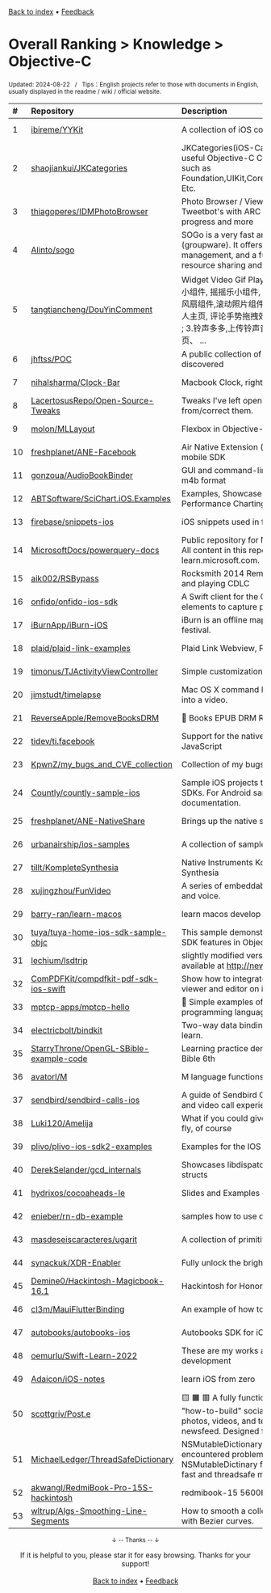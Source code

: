 <a href="https://github.com/GrowingGit/GitHub-English-Top-Charts#github-english-top-charts">Back to index</a> • <a href="/content/docs/feedback.md">Feedback</a>

# Overall Ranking > Knowledge > Objective-C
<sub>Updated: 2024-08-22&nbsp;&nbsp;&nbsp;/&nbsp;&nbsp;&nbsp;Tips：English projects refer to those with documents in English, usually displayed in the readme / wiki / official website.</sub>

|#|Repository|Description|Stars|Updated|
|:-|:-|:-|:-|:-|
|1|[ibireme/YYKit](https://github.com/ibireme/YYKit)|A collection of iOS components.|13990|2024-06-25|
|2|[shaojiankui/JKCategories](https://github.com/shaojiankui/JKCategories)|JKCategories(iOS-Categories,Category), a collection of useful Objective-C Categories extending iOS Frameworks such as Foundation,UIKit,CoreData,QuartzCore,CoreLocation,MapKit Etc.|3336|2024-05-31|
|3|[thiagoperes/IDMPhotoBrowser](https://github.com/thiagoperes/IDMPhotoBrowser)|Photo Browser / Viewer inspired by Facebook's and Tweetbot's with ARC support, swipe-to-dismiss, image progress and more|2710|2024-04-11|
|4|[Alinto/sogo](https://github.com/Alinto/sogo)|SOGo is a very fast and scalable modern collaboration suite (groupware). It offers calendaring, address book management, and a full-featured Webmail client along with resource sharing and permission h ...|1765|2024-08-21|
|5|[tangtiancheng/DouYinComment](https://github.com/tangtiancheng/DouYinComment)|Widget Video Gif Play Animation 1. gif视频播放小组件, 帧动画小组件, 摇摇乐小组件, 网易云iOS小组件,动态Widget,时钟组件,风扇组件,滚动照片组件; 2.抖音视频转场动画,抖音左滑push进个人主页, 评论手势拖拽效果 , 视频播放, 边下边播, 预加载, TikTok ; 3.铃声多多,上传铃声音频到库乐队(GarageBand) 4.微博主页、 ...|559|2024-08-07|
|6|[jhftss/POC](https://github.com/jhftss/POC)|A public collection of POCs & Exploits for the vulnerabilities I discovered|351|2024-03-01|
|7|[nihalsharma/Clock-Bar](https://github.com/nihalsharma/Clock-Bar)|Macbook   Clock, right on the touch bar|300|2024-04-18|
|8|[LacertosusRepo/Open-Source-Tweaks](https://github.com/LacertosusRepo/Open-Source-Tweaks)|Tweaks I've left open, maybe someone can learn from/correct them.|268|2024-03-17|
|9|[molon/MLLayout](https://github.com/molon/MLLayout)|Flexbox in Objective-C, using Facebook's css-layout.|251|2024-04-09|
|10|[freshplanet/ANE-Facebook](https://github.com/freshplanet/ANE-Facebook)|Air Native Extension (iOS and Android) for the Facebook mobile SDK|221|2024-08-16|
|11|[gonzoua/AudioBookBinder](https://github.com/gonzoua/AudioBookBinder)|GUI and command-line utility for converting audiobooks to m4b format|221|2024-08-16|
|12|[ABTSoftware/SciChart.iOS.Examples](https://github.com/ABTSoftware/SciChart.iOS.Examples)|Examples, Showcase & Tutorials for SciChart.iOS High Performance Charting Library|159|2024-06-10|
|13|[firebase/snippets-ios](https://github.com/firebase/snippets-ios)|iOS snippets used in firebase.google.com|128|2024-06-06|
|14|[MicrosoftDocs/powerquery-docs](https://github.com/MicrosoftDocs/powerquery-docs)|Public repository for Microsoft Power Query documentation. All content in this repository is published to learn.microsoft.com.|115|2024-08-21|
|15|[aik002/RSBypass](https://github.com/aik002/RSBypass)|Rocksmith 2014 Remastered Edition dylib patch for loading and playing CDLC|109|2024-08-04|
|16|[onfido/onfido-ios-sdk](https://github.com/onfido/onfido-ios-sdk)|A Swift client for the Onfido API and a collection of UI elements to capture photos of documents.|101|2024-08-20|
|17|[iBurnApp/iBurn-iOS](https://github.com/iBurnApp/iBurn-iOS)|iBurn is an offline map and guide for the Burning Man art festival.|70|2024-08-21|
|18|[plaid/plaid-link-examples](https://github.com/plaid/plaid-link-examples)|Plaid Link Webview, ReactNative examples|63|2024-04-17|
|19|[timonus/TJActivityViewController](https://github.com/timonus/TJActivityViewController)|Simple customization for the iOS share sheet.|54|2024-03-14|
|20|[jimstudt/timelapse](https://github.com/jimstudt/timelapse)|Mac OS X command line utility to turn a series of images into a video.|54|2024-06-19|
|21|[ReverseApple/RemoveBooksDRM](https://github.com/ReverseApple/RemoveBooksDRM)| Books EPUB DRM Removal|50|2024-08-16|
|22|[tidev/ti.facebook](https://github.com/tidev/ti.facebook)|Support for the native Facebook SDK in Titanium using JavaScript|50|2024-05-17|
|23|[KpwnZ/my_bugs_and_CVE_collection](https://github.com/KpwnZ/my_bugs_and_CVE_collection)|Collection of my bugs and CVE, with PoC or writeup|48|2024-03-31|
|24|[Countly/countly-sample-ios](https://github.com/Countly/countly-sample-ios)|Sample iOS projects to demonstrate how to use Countly SDKs. For Android sample, check Android repository and documentation.|32|2024-08-12|
|25|[freshplanet/ANE-NativeShare](https://github.com/freshplanet/ANE-NativeShare)|Brings up the native share dialog|25|2024-03-27|
|26|[urbanairship/ios-samples](https://github.com/urbanairship/ios-samples)|A collection of samples using the Urban Airship ios-library|25|2024-04-30|
|27|[tillt/KompleteSynthesia](https://github.com/tillt/KompleteSynthesia)|Native Instruments Komplete Kontrol Light Guide support for Synthesia|24|2024-04-27|
|28|[xujingzhou/FunVideo](https://github.com/xujingzhou/FunVideo)|A series of embeddable theme into video, include animation and voice.|21|2024-05-03|
|29|[barry-ran/learn-macos](https://github.com/barry-ran/learn-macos)|learn macos develop|20|2024-08-21|
|30|[tuya/tuya-home-ios-sdk-sample-objc](https://github.com/tuya/tuya-home-ios-sdk-sample-objc)|This sample demonstrates how to use Tuya Smart Home iOS SDK features in Objective-C.|15|2024-07-10|
|31|[lechium/lsdtrip](https://github.com/lechium/lsdtrip)|slightly modified version of jonathan levins lsdtrip bin available at http://newosxbook.com/tools/lsdtrip.html|14|2024-03-24|
|32|[ComPDFKit/compdfkit-pdf-sdk-ios-swift](https://github.com/ComPDFKit/compdfkit-pdf-sdk-ios-swift)|Show how to integrate ComPDFKit PDF SDK to build PDF viewer and editor on iOS & macOS.|13|2024-08-19|
|33|[mptcp-apps/mptcp-hello](https://github.com/mptcp-apps/mptcp-hello)|👋 Simple examples of enabling Multipath TCP with different programming languages|13|2024-08-15|
|34|[electricbolt/bindkit](https://github.com/electricbolt/bindkit)|Two-way data binding framework for iOS. Only one API to learn.|13|2024-08-11|
|35|[StarryThrone/OpenGL-SBible-example-code](https://github.com/StarryThrone/OpenGL-SBible-example-code)|Learning practice demo for examples in OpenGL Super Bible 6th|13|2024-03-06|
|36|[avatorl/M](https://github.com/avatorl/M)|M language functions and code snippets for PowerQuery|12|2024-08-14|
|37|[sendbird/sendbird-calls-ios](https://github.com/sendbird/sendbird-calls-ios)|A guide of Sendbird Calls SDK for iOS for an engaging voice and video call experience. |12|2024-08-13|
|38|[Luki120/Amelija](https://github.com/Luki120/Amelija)|What if you could give your wallpapers, a little touch? On the fly, of course|10|2024-02-25|
|39|[plivo/plivo-ios-sdk2-examples](https://github.com/plivo/plivo-ios-sdk2-examples)|Examples for the IOS SDK version 2|10|2024-04-09|
|40|[DerekSelander/gcd_internals](https://github.com/DerekSelander/gcd_internals)|Showcases libdispatch lesser known APIs with examples & structs|7|2024-05-15|
|41|[hydrixos/cocoaheads-le](https://github.com/hydrixos/cocoaheads-le)|Slides and Examples created for Cocoaheads Leipzig|7|2024-06-02|
|42|[enieber/rn-db-example](https://github.com/enieber/rn-db-example)|samples how to use database with react native|6|2024-07-03|
|43|[masdeseiscaracteres/ugarit](https://github.com/masdeseiscaracteres/ugarit)|A collection of primitive private (now made public) archives|6|2024-06-25|
|44|[synackuk/XDR-Enabler](https://github.com/synackuk/XDR-Enabler)|Fully unlock the brightness of your XDR MacBook, for free.|5|2024-08-18|
|45|[Demine0/Hackintosh-Magicbook-16.1](https://github.com/Demine0/Hackintosh-Magicbook-16.1)|Hackintosh for Honor Magicbook 16.1 HYM-WXX|4|2024-06-30|
|46|[cl3m/MauiFlutterBinding](https://github.com/cl3m/MauiFlutterBinding)|An example of how to integrate flutter with .NET MAUI. |4|2024-03-17|
|47|[autobooks/autobooks-ios](https://github.com/autobooks/autobooks-ios)|Autobooks SDK for iOS|4|2024-05-13|
|48|[oemurlu/Swift-Learn-2022](https://github.com/oemurlu/Swift-Learn-2022)|These are my works about learning Swift and iOS development|4|2024-03-16|
|49|[Adaicon/iOS-notes](https://github.com/Adaicon/iOS-notes)|learn iOS from zero|4|2024-07-14|
|50|[scottgriv/Post.e](https://github.com/scottgriv/Post.e)|🟨 🟧 🟥 A fully functional, multi-programming language, "how-to-build" social media platform example. Share photos, videos, and text, follow others, and enjoy a dynamic newsfeed. Designed for developers ...|3|2024-08-14|
|51|[MichaelLedger/ThreadSafeDictionary](https://github.com/MichaelLedger/ThreadSafeDictionary)|NSMutableDictionary of iOS is not threadsafe. You may encountered problem when read/write shared NSMutableDictinary from multiple thread. I want to make fast and threadsafe mutable dictionary.|2|2024-06-18|
|52|[akwangl/RedmiBook-Pro-15S-hackintosh](https://github.com/akwangl/RedmiBook-Pro-15S-hackintosh)|redmibook-15 5600H hackintosh|2|2024-06-11|
|53|[wltrup/Algs-Smoothing-Line-Segments](https://github.com/wltrup/Algs-Smoothing-Line-Segments)|How to smooth a collection of points by interpolating them with Bezier curves.|2|2024-04-07|

<div align="center">
    <p><sub>↓ -- Thanks -- ↓</sub></p>
    If it is helpful to you, please star it for easy browsing. Thanks for your support!
</div>

<br/>

<div align="center"><a href="https://github.com/GrowingGit/GitHub-English-Top-Charts#github-english-top-charts">Back to index</a> • <a href="/content/docs/feedback.md">Feedback</a></div>
